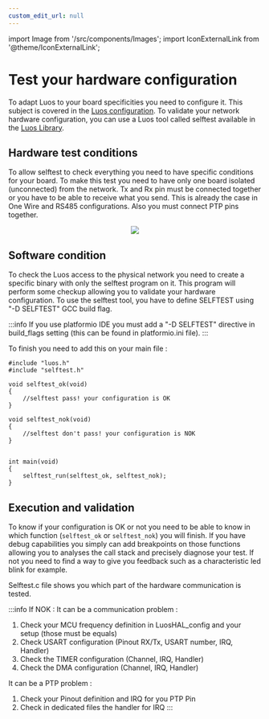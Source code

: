 ```yaml
---
custom_edit_url: null
---
```


import Image from '/src/components/Images';
import IconExternalLink from '@theme/IconExternalLink';

# Test your hardware configuration

To adapt Luos to your board specificities you need to configure it. This subject is covered in the [Luos configuration](/hardware-consideration/mcu.md).
To validate your network hardware configuration, you can use a Luos tool called selftest available in the <a href="https://github.com/Luos-io/Luos" target="_blank">Luos Library<IconExternalLink width="10" /></a>.

## Hardware test conditions

To allow selftest to check everything you need to have specific conditions for your board.
To make this test you need to have only one board isolated (unconnected) from the network.
Tx and Rx pin must be connected together or you have to be able to receive what you send. This is already the case in One Wire and RS485 configurations.
Also you must connect PTP pins together.

<div align="center">
    <Image src="/img/selftest_connection.svg" darkSrc="/img/selftest_connection-dark.svg" />
</div>

## Software condition

To check the Luos access to the physical network you need to create a specific binary with only the selftest program on it. This program will perform some checkup allowing you to validate your hardware configuration.
To use the selftest tool, you have to define SELFTEST using "-D SELFTEST" GCC build flag.

:::info
If you use platformio IDE you must add a "-D SELFTEST" directive in build_flags setting (this can be found in platformio.ini file).
:::

To finish you need to add this on your main file :

```AsciiDoc
#include "luos.h"
#include "selftest.h"

void selftest_ok(void)
{
    //selftest pass! your configuration is OK
}

void selftest_nok(void)
{
    //selftest don't pass! your configuration is NOK
}


int main(void)
{
    selftest_run(selftest_ok, selftest_nok);
}
```

## Execution and validation

To know if your configuration is OK or not you need to be able to know in which function (`selftest_ok` or `selftest_nok`) you will finish.
If you have debug capabilities you simply can add breakpoints on those functions allowing you to analyses the call stack and precisely diagnose your test.
If not you need to find a way to give you feedback such as a characteristic led blink for example.

Selftest.c file shows you which part of the hardware communication is tested.

:::info
If NOK :
It can be a communication problem :

1. Check your MCU frequency definition in LuosHAL_config and your setup (those must be equals)
2. Check USART configuration (Pinout RX/Tx, USART number, IRQ, Handler)
3. Check the TIMER configuration (Channel, IRQ, Handler)
4. Check the DMA configuration (Channel, IRQ, Handler)

It can be a PTP problem :

1. Check your Pinout definition and IRQ for you PTP Pin
2. Check in dedicated files the handler for IRQ
   :::
